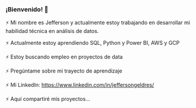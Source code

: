 ### ¡Bienvenido! 👋

 ⚡ Mi nombre es Jefferson y actualmente estoy trabajando en desarrollar mi habilidad técnica en análisis de datos.

 ⚡ Actualmente estoy aprendiendo SQL, Python y Power BI, AWS y GCP

 ⚡ Estoy buscando empleo en proyectos de data

 ⚡ Pregúntame sobre mi trayecto de aprendizaje

 ⚡ Mi LinkedIn: https://www.linkedin.com/in/jeffersongeldres/

 ⚡ Aquí compartiré mis proyectos...
